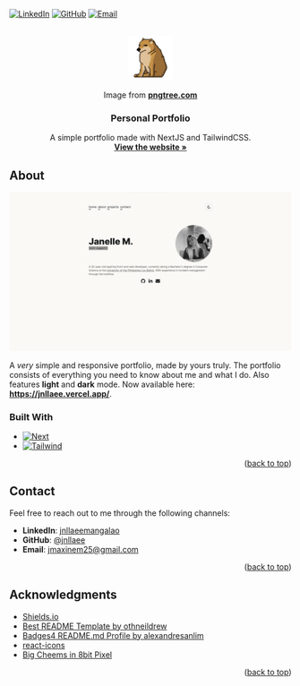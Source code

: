<!-- README Template by https://github.com/othneildrew -->
<!-- Link to template: https://github.com/othneildrew/Best-README-Template.git -->

<a name="readme-top"></a>

[![LinkedIn][linkedin-shield]][linkedin-url] [![GitHub][GitHub]][github-url] [![Email][Gmail]][Email-url]

<!-- PROJECT LOGO -->
<br />
<div align="center">
    <img src="public/cheems.png" alt="Logo" width="80" height="80">
    <br>
    <p>Image from <a href="https://pngtree.com/freepng/big-cheems-in-8bit-pixel_6408782.html"><strong>pngtree.com</strong></a></p>

<h3 align="center">Personal Portfolio</h3>
  <p align="center">
    A simple portfolio made with NextJS and TailwindCSS.
    <br />
    <a href="https://jnllaee.vercel.app/"><strong>View the website »</strong></a>
    <br />
  </p>
</div>

<!-- ABOUT THE PROJECT -->

## About

[![Portfolio Screenshot][product-screenshot]](https://jnllaee.vercel.app/)

A _very_ simple and responsive portfolio, made by yours truly. The portfolio consists of everything you need to know about me and what I do. Also features **light** and **dark** mode. Now available here: **https://jnllaee.vercel.app/**.

### Built With

-   [![Next][Next.js]][Next-url]
-   [![Tailwind][TailwindCSS]][Tailwind-url]

<p align="right">(<a href="#readme-top">back to top</a>)</p>

<!-- CONTACT -->

## Contact

Feel free to reach out to me through the following channels:

-   **LinkedIn**: [jnllaeemangalao](https://www.linkedin.com/in/jnllaeemangalao/)
-   **GitHub**: [@jnllaee](https://github.com/jnllaee)
-   **Email**: [jmaxinem25@gmail.com](mailto:jmaxinem25@gmail.com)

<p align="right">(<a href="#readme-top">back to top</a>)</p>

<!-- ACKNOWLEDGMENTS -->

## Acknowledgments

-   [Shields.io](https://shields.io/)
-   [Best README Template by othneildrew](https://github.com/othneildrew/Best-README-Template.git)
-   [Badges4 README.md Profile by alexandresanlim](https://github.com/alexandresanlim/Badges4-README.md-Profile.git)
-   [react-icons](https://react-icons.github.io/react-icons/)
-   [Big Cheems in 8bit Pixel](https://pngtree.com/freepng/big-cheems-in-8bit-pixel_6408782.html)

<p align="right">(<a href="#readme-top">back to top</a>)</p>

<!-- MARKDOWN LINKS & IMAGES -->
<!-- https://www.markdownguide.org/basic-syntax/#reference-style-links -->

[linkedin-shield]: https://img.shields.io/badge/LinkedIn-0077B5?style=for-the-badge&logo=linkedin&logoColor=white
[linkedin-url]: https://www.linkedin.com/in/jnllaeemangalao/
[product-screenshot]: public/proj_portfolio.png
[Next.js]: https://img.shields.io/badge/next%20js-000000?style=for-the-badge&logo=nextdotjs&logoColor=white
[Next-url]: https://nextjs.org/
[TailwindCSS]: https://img.shields.io/badge/Tailwind_CSS-38B2AC?style=for-the-badge&logo=tailwind-css&logoColor=white
[Tailwind-url]: https://tailwindcss.com/
[GitHub]: https://img.shields.io/badge/GitHub-100000?style=for-the-badge&logo=github&logoColor=white
[GitHub-url]: https://github.com/jnllaee
[Gmail]: https://img.shields.io/badge/Email-D14836?style=for-the-badge&logo=gmail&logoColor=white
[Email-url]: mailto:jmaxinem25@gmail.com
